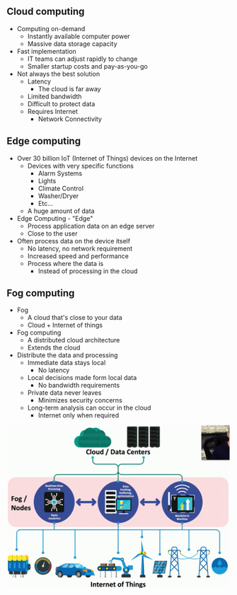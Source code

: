 ## Cloud computing
- Computing on-demand
	- Instantly available computer power
	- Massive data storage capacity
- Fast implementation
	- IT teams can adjust rapidly to change
	- Smaller startup costs and pay-as-you-go
- Not always the best solution
	- Latency
		- The cloud is far away
	- Limited bandwidth
	- Difficult to protect data
	- Requires Internet
		- Network Connectivity

## Edge computing
- Over 30 billion IoT (Internet of Things) devices on the Internet
	- Devices with very specific functions
		- Alarm Systems
		- Lights
		- Climate Control
		- Washer/Dryer
		- Etc...
	- A huge amount of data
- Edge Computing - "Edge"
	- Process application data on an edge server
	- Close to the user
- Often process data on the device itself
	- No latency, no network requirement
	- Increased speed and performance
	- Process where the data is
		- Instead of processing in the cloud

## Fog computing
- Fog
	- A cloud that's close to your data
	- Cloud + Internet of things
- Fog computing
	- A distributed cloud architecture
	- Extends the cloud
- Distribute the data and processing
	- Immediate data stays local
		- No latency
	- Local decisions made form local data
		- No bandwidth requirements
	- Private data never leaves
		- Minimizes security concerns
	- Long-term analysis can occur in the cloud
		- Internet only when required

![](Images/Pasted%20image%2020240416182945.png)
